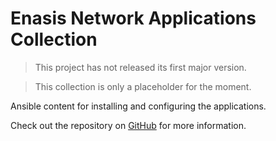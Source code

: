 # Enasis Network Applications Collection

> This project has not released its first major version.

> This collection is only a placeholder for the moment.

Ansible content for installing and configuring the applications.

Check out the repository on
[GitHub](https://github.com/enasisnetwork/ansible-appstack)
for more information.
